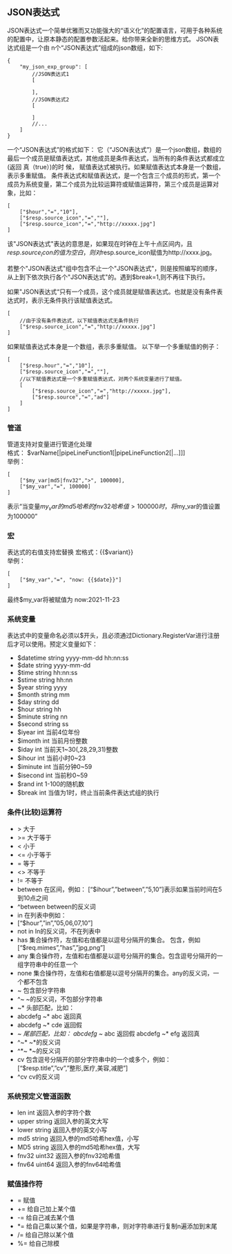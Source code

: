 ## JSON表达式 
JSON表达式一个简单优雅而又功能强大的“语义化”的配置语言，可用于各种系统的配置中，让原本静态的配置参数活起来。给你带来全新的思维方式。 
JSON表达式组是一个由 n个“JSON表达式”组成的json数组，如下: 
```
{
	"my_json_exp_group": [
		//JSON表达式1
		[

		],
		//JSON表达式2
		[

		]
		//...
	]
}
```
一个“JSON表达式”的格式如下： 
它（“JSON表达式”）是一个json数组，数组的最后一个成员是赋值表达式，其他成员是条件表达式，当所有的条件表达式都成立(返回 真（true）)的时 候， 赋值表达式被执行。如果赋值表达式本身是一个数组，表示多重赋值。 
条件表达式和赋值表达式，是一个包含三个成员的形式，第一个成员为系统变量，第二个成员为比较运算符或赋值运算符，第三个成员是运算对象，比如：
```
[
    ["$hour","=","10"],
    ["$resp.source_icon","=",""],
    ["$resp.source_icon","=","http://xxxxx.jpg"]
]
```
该"JSON表达式"表达的意思是，如果现在时钟在上午十点区间内，且$resp.source_icon的值为空白，则对$resp.source_icon赋值为http://xxxx.jpg。 

若整个"JSON表达式"组中包含不止一个"JSON表达式"，则是按照编写的顺序，从上到下依次执行各个"JSON表达式"的。遇到$break=1,则不再往下执行。 

如果"JSON表达式“只有一个成员，这个成员就是赋值表达式。也就是没有条件表达式时，表示无条件执行该赋值表达式。
```
[
    //由于没有条件表达式，以下赋值表达式无条件执行
    ["$resp.source_icon","=","http://xxxxx.jpg"]
]
```

如果赋值表达式本身是一个数组，表示多重赋值。 
以下举一个多重赋值的例子：
```
[
    ["$resp.hour","=","10"],
    ["$resp.source_icon","=",""],
    //以下赋值表达式是一个多重赋值表达式，对两个系统变量进行了赋值。
    [ 
        ["$resp.source_icon","=","http://xxxxx.jpg"],
        ["$resp.source","=","ad"]
    ]
]
```
### 管道
管道支持对变量进行管道化处理  
格式： $varName[|pipeLineFunction1[|pipeLineFunction2[|...]]]  
举例：   
```
[
    ["$my_var|md5|fnv32",">", 100000],
    ["$my_var","=", 100000]
]
```
表示“当变量$my_var的md5哈希的fnv32哈希值>100000时，将$my_var的值设置为100000”

### 宏
表达式的右值支持宏替换
宏格式：{{$variant}}  
举例：  
```
[
    ["$my_var","=", "now: {{$date}}"]
]
```
最终$my_var将被赋值为 now:2021-11-23


### 系统变量
表达式中的变量命名必须以$开头，且必须通过Dictionary.RegisterVar进行注册后才可以使用。预定义变量如下： 
* $datetime	string	yyyy-mm-dd hh:nn:ss 
* $date	string	yyyy-mm-dd 
* $time	string	hh:nn:ss 
* $stime	string	hh:nn 
* $year	string	yyyy 
* $month	string	mm 
* $day	string	dd 
* $hour	string	hh 
* $minute	string	nn 
* $second	string	ss 
* $iyear	int	当前4位年份 
* $imonth	int	当前月份整数 
* $iday	int	当前天1~30(,28,29,31)整数 
* $ihour	int	当前小时0~23 
* $iminute	int	当前分钟0~59 
* $isecond	int	当前秒0~59 
* $rand	int	1-100的随机数 
* $break int 当值为1时，终止当前条件表达式组的执行

### 条件(比较)运算符 
* \>   大于 
* \>=  大于等于 
* <   小于 
* <=  小于等于 
* =   等于 
* <>  不等于 
* !=  不等于 
* between	在区间，例如： 
[“$ihour”,”between”,”5,10”]表示如果当前时间在5到10点之间
* ^between	between的反义词 
* in	在列表中例如： 
* [“$hour”,”in”,”05,06,07,10”]
* not in	In的反义词，不在列表中 
* has	集合操作符，左值和右值都是以逗号分隔开的集合。 包含，例如 
[“$req.mimes”,”has”,”jpg,png”] 
* any	集合操作符，左值和右值都是以逗号分隔开的集合。包含逗号分隔开的一组字符串中的任意一个 
* none	集合操作符，左值和右值都是以逗号分隔开的集合。any的反义词，一个都不包含 
* ~	包含部分字符串 
* ^~	~的反义词，不包部分字符串 
* ~*	头部匹配，比如： 
* abcdefg ~* abc 返回真 
* abcdefg ~* cde 返回假 
* *~	尾部匹配，比如： 
abcdefg ~* abc 返回假 
abcdefg ~* efg 返回真 
* ^~*	~*的反义词 
* ^*~	*~的反义词 
* cv	包含逗号分隔开的部分字符串中的一个或多个，例如： 
[“$resp.title”,”cv”,”整形,医疗,美容,减肥”] 
* ^cv	cv的反义词 

### 系统预定义管道函数
* len	int	返回入参的字符个数
* upper	string	返回入参的英文大写
* lower	string	返回入参的英文小写
* md5 string 返回入参的md5哈希hex值，小写
* MD5 string 返回入参的md5哈希hex值，大写
* fnv32 uint32 返回入参的fnv32哈希值
* fnv64 uint64 返回入参的fnv64哈希值

### 赋值操作符
* =	赋值
* +=	给自己加上某个值
* -=	给自己减去某个值
* *=	给自己乘以某个值，如果是字符串，则对字符串进行复制n遍添加到末尾
* /=	给自己除以某个值
* %=	给自己除模

